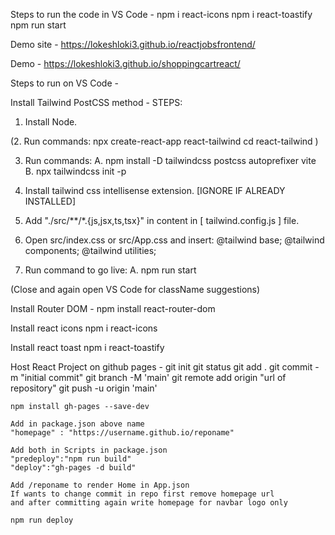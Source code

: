 Steps to run the code in VS Code - 
  npm i react-icons 
  npm i react-toastify
  npm run start

Demo site - https://lokeshloki3.github.io/reactjobsfrontend/

Demo - https://lokeshloki3.github.io/shoppingcartreact/

Steps to run on VS Code - 

Install Tailwind PostCSS method -
STEPS: 

1. Install Node.

(2. Run commands: 
	npx create-react-app react-tailwind
	cd react-tailwind
)

3. Run commands:
	A. npm install -D tailwindcss postcss autoprefixer vite
	B. npx tailwindcss init -p

4. Install tailwind css intellisense extension. [IGNORE IF ALREADY INSTALLED]

5. Add "./src/**/*.{js,jsx,ts,tsx}" in content in [ tailwind.config.js ] file.

6. Open src/index.css or src/App.css and insert: 
	@tailwind base;
	@tailwind components;
	@tailwind utilities;

7. Run command to go live:
	A. npm run start
	
(Close and again open VS Code for className suggestions)

Install Router DOM - 
	npm install react-router-dom
	
Install react icons
	npm i react-icons
	
Install react toast	
	npm i react-toastify

Host React Project on github pages -
	git init
	git status
	git add .
	git commit -m "initial commit"
	git branch -M 'main'
	git remote add origin "url of repository"
	git push -u origin 'main'

	npm install gh-pages --save-dev
	
	Add in package.json above name
	"homepage" : "https://username.github.io/reponame"
	
	Add both in Scripts in package.json
	"predeploy":"npm run build"
	"deploy":"gh-pages -d build"
	
	Add /reponame to render Home in App.json
	If wants to change commit in repo first remove homepage url 
	and after committing again write homepage for navbar logo only

	npm run deploy
